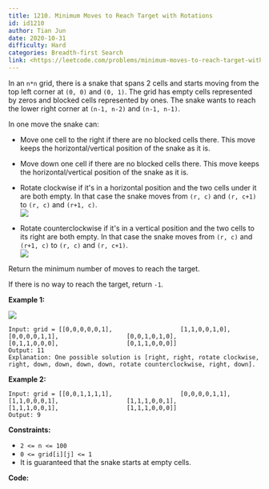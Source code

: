 ```yaml
---
title: 1210. Minimum Moves to Reach Target with Rotations
id: id1210
author: Tian Jun
date: 2020-10-31
difficulty: Hard
categories: Breadth-first Search
link: <https://leetcode.com/problems/minimum-moves-to-reach-target-with-rotations/description/>
---
```


In an `n*n` grid, there is a snake that spans 2 cells and starts moving from
the top left corner at `(0, 0)` and `(0, 1)`. The grid has empty cells
represented by zeros and blocked cells represented by ones. The snake wants to
reach the lower right corner at `(n-1, n-2)` and `(n-1, n-1)`.

In one move the snake can:

  * Move one cell to the right if there are no blocked cells there. This move keeps the horizontal/vertical position of the snake as it is.
  * Move down one cell if there are no blocked cells there. This move keeps the horizontal/vertical position of the snake as it is.
  * Rotate clockwise if it's in a horizontal position and the two cells under it are both empty. In that case the snake moves from `(r, c)` and `(r, c+1)` to `(r, c)` and `(r+1, c)`.  
![](https://assets.leetcode.com/uploads/2019/09/24/image-2.png)

  * Rotate counterclockwise if it's in a vertical position and the two cells to its right are both empty. In that case the snake moves from `(r, c)` and `(r+1, c)` to `(r, c)` and `(r, c+1)`.  
![](https://assets.leetcode.com/uploads/2019/09/24/image-1.png)

Return the minimum number of moves to reach the target.

If there is no way to reach the target, return `-1`.



**Example 1:**

**![](https://assets.leetcode.com/uploads/2019/09/24/image.png)**
            
	Input: grid = [[0,0,0,0,0,1],                   [1,1,0,0,1,0],                   [0,0,0,0,1,1],                   [0,0,1,0,1,0],                   [0,1,1,0,0,0],                   [0,1,1,0,0,0]]    
	Output: 11    
	Explanation: One possible solution is [right, right, rotate clockwise, right, down, down, down, down, rotate counterclockwise, right, down].    

**Example 2:**
            
	Input: grid = [[0,0,1,1,1,1],                   [0,0,0,0,1,1],                   [1,1,0,0,0,1],                   [1,1,1,0,0,1],                   [1,1,1,0,0,1],                   [1,1,1,0,0,0]]    
	Output: 9    



**Constraints:**

  * `2 <= n <= 100`
  * `0 <= grid[i][j] <= 1`
  * It is guaranteed that the snake starts at empty cells.


**Code:**
